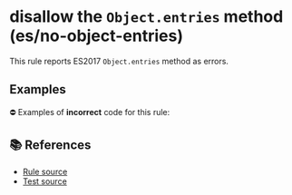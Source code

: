 # disallow the `Object.entries` method (es/no-object-entries)

This rule reports ES2017 `Object.entries` method as errors.

## Examples

⛔ Examples of **incorrect** code for this rule:

<eslint-playground type="bad" code="/*eslint es/no-object-entries: error */
const entries = Object.entries(obj)
" />

## 📚 References

- [Rule source](https://github.com/mysticatea/eslint-plugin-es/blob/v2.0.0/lib/rules/no-object-entries.js)
- [Test source](https://github.com/mysticatea/eslint-plugin-es/blob/v2.0.0/tests/lib/rules/no-object-entries.js)
